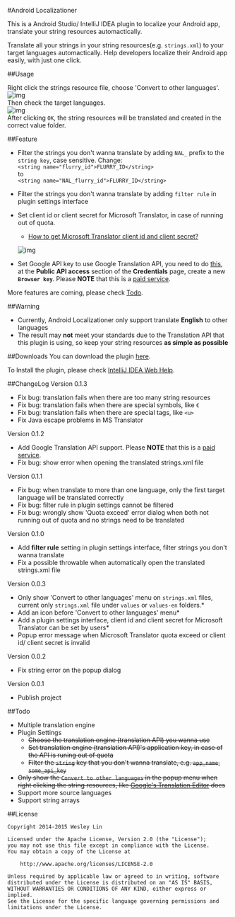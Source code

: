 #Android Localizationer

This is a Android Studio/ IntelliJ IDEA plugin to localize your Android app, translate your string resources automactically.

Translate all your strings in your string resources(e.g. `strings.xml`) to your target languages automactically. Help developers localize their Android app easily, with just one click.


##Usage

Right click the strings resource file, choose 'Convert to other languages'.<br>
![img](https://raw.githubusercontent.com/westlinkin/AndroidLocalizationer/master/screen_shot_3.png)<br>
Then check the target languages.<br>
![img](https://raw.githubusercontent.com/westlinkin/AndroidLocalizationer/master/screen_shot_2.png) 
<br>
After clicking `OK`, the string resources will be translated and created in the correct value folder.

##Feature

* Filter the strings you don't wanna translate by adding `NAL_` prefix to the `string key`, case sensitive. Change:<br>
`<string name="flurry_id">FLURRY_ID</string>`<br>
to<br>
`<string name="NAL_flurry_id">FLURRY_ID</string>`

* Filter the strings you don't wanna translate by adding `filter rule` in plugin settings interface

* Set client id or client secret for Microsoft Translator, in case of running out of quota. 
	* [How to get Microsoft Translator client id and client secret?](http://blogs.msdn.com/b/translation/p/gettingstarted1.aspx)
	
	![img](https://raw.githubusercontent.com/westlinkin/AndroidLocalizationer/master/screen_shot_5.png) 
	 
* Set Google API key to use Google Translation API, you need to do [this](https://cloud.google.com/translate/v2/getting_started#intro), at the **Public API access** section of the **Credentials** page, create a new **`Browser key`**. Please **NOTE** that this is a [paid service](https://cloud.google.com/translate/v2/pricing).

More features are coming, please check [Todo](https://github.com/westlinkin/AndroidLocalizationer#todo).

##Warning
* Currently, Android Localizationer only support translate **English** to other languages
* The result may **not** meet your standards due to the Translation API that this plugin is using, so keep your string resources **as simple as possible**


##Downloads
You can download the plugin [here](https://github.com/westlinkin/AndroidLocalizationer/raw/master/AndroidLocalizationer.zip).

To Install the plugin, please check [IntelliJ IDEA Web Help](https://www.jetbrains.com/idea/help/installing-updating-and-uninstalling-repository-plugins.html#d1282549e185).

##ChangeLog
Version 0.1.3

* Fix bug: translation fails when there are too many string resources
* Fix bug: translation fails when there are special symbols, like `€`
* Fix bug: translation fails when there are special tags, like `<u>`
* Fix Java escape problems in MS Translator

Version 0.1.2

* Add Google Translation API support. Please **NOTE** that this is a [paid service](https://cloud.google.com/translate/v2/pricing).
* Fix bug: show error when opening the translated strings.xml file

Version 0.1.1

* Fix bug: when translate to more than one language, only the first target language will be translated correctly
* Fix bug: filter rule in plugin settings cannot be filtered
* Fix bug: wrongly show 'Quota exceed' error dialog when both not running out of quota and no strings need to be translated
     

Version 0.1.0

* Add **filter rule** setting in plugin settings interface, filter strings you don't wanna translate
* Fix a possible throwable when automatically open the translated strings.xml file

Version 0.0.3

* Only show 'Convert to other languages' menu on `strings.xml` files, current only `strings.xml` file under `values` or `values-en` folders.* 
* Add an icon before 'Convert to other languages' menu* 
* Add a plugin settings interface, client id and client secret for Microsoft Translator can be set by users* 
* Popup error message when Microsoft Translator quota exceed or client id/ client secret is invalid

Version 0.0.2

* Fix string error on the popup dialog

Version 0.0.1

* Publish project


##Todo
* Multiple translation engine
* Plugin Settings
	* <del>Choose the translation engine (translation API) you wanna use
	* <del>Set translation engine (translation API)'s application key, in case of the API is runing out of quota
	* <del>Filter the `string` key that you don't wanna translate, e.g. `app_name`, `some_api_key`
* <del>Only show the `Convert to other languages` in the popup menu when right clicking the string resources, like [Google's Translation Editor](http://tools.android.com/recent/androidstudio087released) does
* Support more source languages
* Support string arrays


##License

	Copyright 2014-2015 Wesley Lin

	Licensed under the Apache License, Version 2.0 (the "License");
	you may not use this file except in compliance with the License.
	You may obtain a copy of the License at

    	http://www.apache.org/licenses/LICENSE-2.0

	Unless required by applicable law or agreed to in writing, software
	distributed under the License is distributed on an "AS IS" BASIS,
	WITHOUT WARRANTIES OR CONDITIONS OF ANY KIND, either express or implied.
	See the License for the specific language governing permissions and
	limitations under the License.